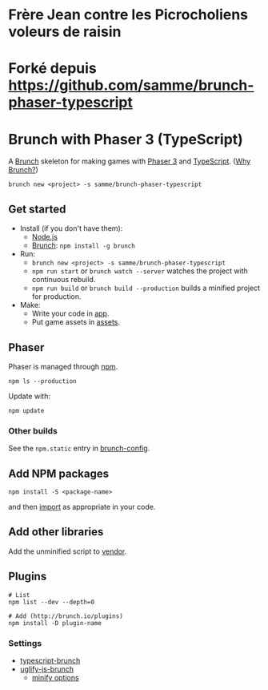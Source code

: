 # Frère Jean contre les Picrocholiens voleurs de raisin

# Forké depuis https://github.com/samme/brunch-phaser-typescript
Brunch with Phaser 3 (TypeScript)
====================

A [Brunch](http://brunch.io) skeleton for making games with [Phaser 3](http://phaser.io/phaser3) and [TypeScript][3]. ([Why Brunch?](http://brunch.io/docs/why-brunch))

    brunch new <project> -s samme/brunch-phaser-typescript

Get started
-----------

- Install (if you don't have them):
  - [Node.js](https://nodejs.org)
  - [Brunch](http://brunch.io): `npm install -g brunch`
- Run:
  - `brunch new <project> -s samme/brunch-phaser-typescript`
  - `npm run start` or `brunch watch --server` watches the project with continuous rebuild.
  - `npm run build` or `brunch build --production` builds a minified project for production.
- Make:
  - Write your code in [app](app).
  - Put game assets in [assets](app/static/assets).

Phaser
------

Phaser is managed through [npm](https://docs.npmjs.com/cli/npm).

    npm ls --production

Update with:

    npm update

### Other builds

See the `npm.static` entry in [brunch-config](./brunch-config.coffee).

Add NPM packages
----------------

    npm install -S <package-name>

and then [import][1] as appropriate in your code.

Add other libraries
-------------------

Add the unminified script to [vendor](vendor).

Plugins
-------

```shell
# List
npm list --dev --depth=0

# Add (http://brunch.io/plugins)
npm install -D plugin-name
```

### Settings

- [typescript-brunch](https://www.npmjs.com/package/typescript-brunch#brunch-config)
- [uglify-js-brunch](https://www.npmjs.com/package/uglify-js-brunch#usage)
  - [minify options](https://www.npmjs.com/package/uglify-js#minify-options)

[1]: https://www.typescriptlang.org/docs/handbook/modules.html
[3]: https://www.typescriptlang.org
